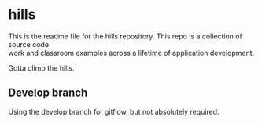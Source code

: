 # hills

This is the readme file for the hills repository. This repo is a collection of source code  
work and classroom examples across a lifetime of application development.

Gotta climb the hills.

## Develop branch

Using the develop branch for gitflow, but not absolutely required.


